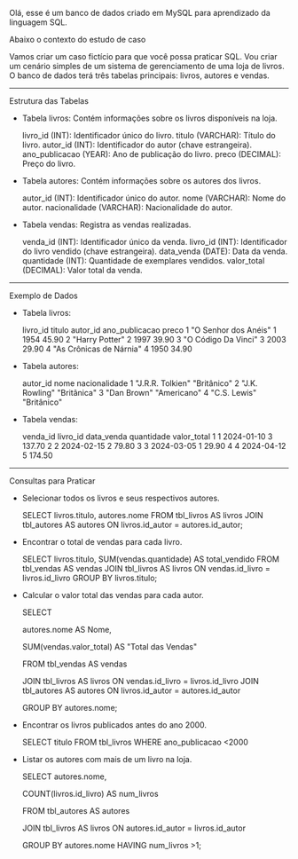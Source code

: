 Olá, esse é um banco de dados criado em MySQL para aprendizado da linguagem SQL.

Abaixo o contexto do estudo de caso

Vamos criar um caso fictício para que você possa praticar SQL. Vou criar um cenário simples de um sistema de gerenciamento de uma loja de livros. O banco de dados terá três tabelas principais: livros, autores e vendas.


__________________________________________________________________________________________________________________________
Estrutura das Tabelas

- Tabela livros: Contém informações sobre os livros disponíveis na loja.

	livro_id (INT): Identificador único do livro.
	titulo (VARCHAR): Título do livro.
	autor_id (INT): Identificador do autor (chave estrangeira).
	ano_publicacao (YEAR): Ano de publicação do livro.
	preco (DECIMAL): Preço do livro.

- Tabela autores: Contém informações sobre os autores dos livros.

	autor_id (INT): Identificador único do autor.
	nome (VARCHAR): Nome do autor.
	nacionalidade (VARCHAR): Nacionalidade do autor.

- Tabela vendas: Registra as vendas realizadas.

	venda_id (INT): Identificador único da venda.
	livro_id (INT): Identificador do livro vendido (chave estrangeira).
	data_venda (DATE): Data da venda.
	quantidade (INT): Quantidade de exemplares vendidos.
	valor_total (DECIMAL): Valor total da venda.


__________________________________________________________________________________________________________________________
Exemplo de Dados

- Tabela livros:

	livro_id	titulo	autor_id	ano_publicacao	preco
	1	"O Senhor dos Anéis"	1	1954	45.90
	2	"Harry Potter"	2	1997	39.90
	3	"O Código Da Vinci"	3	2003	29.90
	4	"As Crônicas de Nárnia"	4	1950	34.90


- Tabela autores:

	autor_id	nome	nacionalidade
	1	"J.R.R. Tolkien"	"Britânico"
	2	"J.K. Rowling"	"Britânica"
	3	"Dan Brown"	"Americano"
	4	"C.S. Lewis"	"Britânico"


- Tabela vendas:

	venda_id	livro_id	data_venda	quantidade	valor_total
	1	1	2024-01-10	3	137.70
	2	2	2024-02-15	2	79.80
	3	3	2024-03-05	1	29.90
	4	4	2024-04-12	5	174.50



__________________________________________________________________________________________________________________________
Consultas para Praticar


- Selecionar todos os livros e seus respectivos autores.


	SELECT livros.titulo, autores.nome
	FROM tbl_livros AS livros
	JOIN tbl_autores AS autores ON livros.id_autor = autores.id_autor;

- Encontrar o total de vendas para cada livro.


	SELECT livros.titulo, SUM(vendas.quantidade) AS total_vendido
	FROM tbl_vendas AS vendas
	JOIN tbl_livros AS livros ON vendas.id_livro = livros.id_livro
	GROUP BY livros.titulo;

- Calcular o valor total das vendas para cada autor.



	SELECT 

	autores.nome AS Nome,

	SUM(vendas.valor_total) AS "Total das Vendas"
    
	FROM tbl_vendas AS vendas
    
	JOIN tbl_livros AS livros ON vendas.id_livro = livros.id_livro
	JOIN tbl_autores AS autores ON livros.id_autor = autores.id_autor

	GROUP BY autores.nome; 

- Encontrar os livros publicados antes do ano 2000.

	SELECT titulo
	FROM tbl_livros
	WHERE ano_publicacao <2000

- Listar os autores com mais de um livro na loja.

	SELECT autores.nome,

	COUNT(livros.id_livro) AS num_livros
      
	FROM tbl_autores AS autores      
      
	JOIN tbl_livros AS livros ON autores.id_autor = livros.id_autor
      
	GROUP BY autores.nome
	HAVING	 num_livros >1;



